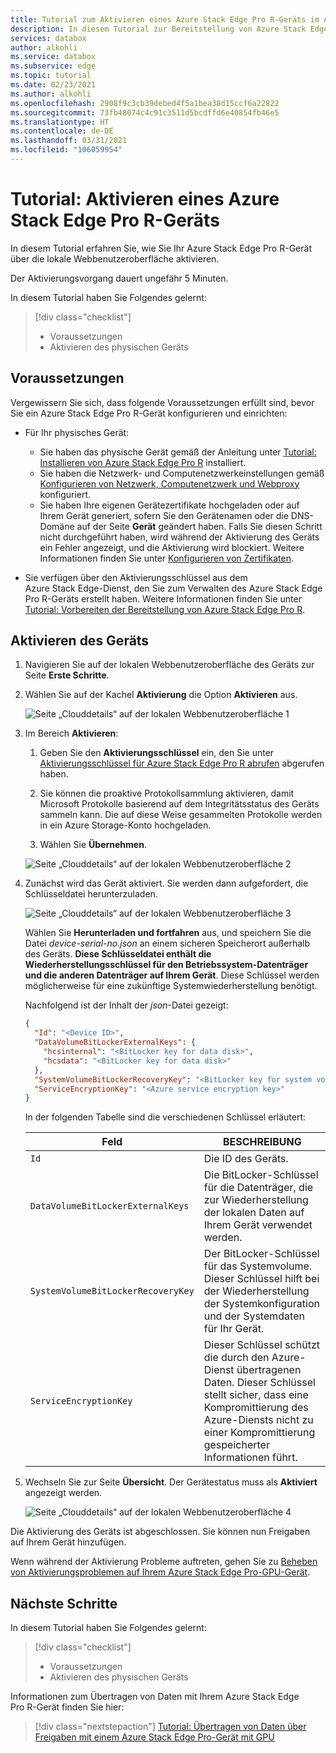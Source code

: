 ```yaml
---
title: Tutorial zum Aktivieren eines Azure Stack Edge Pro R-Geräts im Azure-Portal
description: In diesem Tutorial zur Bereitstellung von Azure Stack Edge Pro R erfahren Sie, wie Sie Ihr physisches Gerät aktivieren.
services: databox
author: alkohli
ms.service: databox
ms.subservice: edge
ms.topic: tutorial
ms.date: 02/23/2021
ms.author: alkohli
ms.openlocfilehash: 2908f9c3cb39debed4f5a1bea38d15ccf6a22822
ms.sourcegitcommit: 73fb48074c4c91c3511d5bcdffd6e40854fb46e5
ms.translationtype: HT
ms.contentlocale: de-DE
ms.lasthandoff: 03/31/2021
ms.locfileid: "106059954"
---
```

# <a name="tutorial-activate-azure-stack-edge-pro-r-device"></a>Tutorial: Aktivieren eines Azure Stack Edge Pro R-Geräts

In diesem Tutorial erfahren Sie, wie Sie Ihr Azure Stack Edge Pro R-Gerät über die lokale Webbenutzeroberfläche aktivieren.

Der Aktivierungsvorgang dauert ungefähr 5 Minuten.  

In diesem Tutorial haben Sie Folgendes gelernt:

> [!div class="checklist"]
> * Voraussetzungen
> * Aktivieren des physischen Geräts

## <a name="prerequisites"></a>Voraussetzungen

Vergewissern Sie sich, dass folgende Voraussetzungen erfüllt sind, bevor Sie ein Azure Stack Edge Pro R-Gerät konfigurieren und einrichten:

* Für Ihr physisches Gerät: 
    
    - Sie haben das physische Gerät gemäß der Anleitung unter [Tutorial: Installieren von Azure Stack Edge Pro R](azure-stack-edge-pro-r-deploy-install.md) installiert.
    - Sie haben die Netzwerk- und Computenetzwerkeinstellungen gemäß [Konfigurieren von Netzwerk, Computenetzwerk und Webproxy](azure-stack-edge-pro-r-deploy-configure-network-compute-web-proxy.md) konfiguriert.
    - Sie haben Ihre eigenen Gerätezertifikate hochgeladen oder auf Ihrem Gerät generiert, sofern Sie den Gerätenamen oder die DNS-Domäne auf der Seite **Gerät** geändert haben. Falls Sie diesen Schritt nicht durchgeführt haben, wird während der Aktivierung des Geräts ein Fehler angezeigt, und die Aktivierung wird blockiert. Weitere Informationen finden Sie unter [Konfigurieren von Zertifikaten](azure-stack-edge-placeholder.md).
    
* Sie verfügen über den Aktivierungsschlüssel aus dem Azure Stack Edge-Dienst, den Sie zum Verwalten des Azure Stack Edge Pro R-Geräts erstellt haben. Weitere Informationen finden Sie unter [Tutorial: Vorbereiten der Bereitstellung von Azure Stack Edge Pro R](azure-stack-edge-pro-r-deploy-prep.md).


## <a name="activate-the-device"></a>Aktivieren des Geräts

1. Navigieren Sie auf der lokalen Webbenutzeroberfläche des Geräts zur Seite **Erste Schritte**.
2. Wählen Sie auf der Kachel **Aktivierung** die Option **Aktivieren** aus. 

    ![Seite „Clouddetails“ auf der lokalen Webbenutzeroberfläche 1](./media/azure-stack-edge-pro-r-deploy-activate/activate-1.png)
    
3. Im Bereich **Aktivieren**:
    1. Geben Sie den **Aktivierungsschlüssel** ein, den Sie unter [Aktivierungsschlüssel für Azure Stack Edge Pro R abrufen](azure-stack-edge-pro-r-deploy-prep.md#get-the-activation-key) abgerufen haben.

    1. Sie können die proaktive Protokollsammlung aktivieren, damit Microsoft Protokolle basierend auf dem Integritätsstatus des Geräts sammeln kann. Die auf diese Weise gesammelten Protokolle werden in ein Azure Storage-Konto hochgeladen.
    
    1. Wählen Sie **Übernehmen**.

    ![Seite „Clouddetails“ auf der lokalen Webbenutzeroberfläche 2](./media/azure-stack-edge-pro-r-deploy-activate/activate-2.png)


5. Zunächst wird das Gerät aktiviert. Sie werden dann aufgefordert, die Schlüsseldatei herunterzuladen.
    
    ![Seite „Clouddetails“ auf der lokalen Webbenutzeroberfläche 3](./media/azure-stack-edge-pro-r-deploy-activate/activate-3.png)
    
    Wählen Sie **Herunterladen und fortfahren** aus, und speichern Sie die Datei *device-serial-no.json* an einem sicheren Speicherort außerhalb des Geräts. **Diese Schlüsseldatei enthält die Wiederherstellungsschlüssel für den Betriebssystem-Datenträger und die anderen Datenträger auf Ihrem Gerät**. Diese Schlüssel werden möglicherweise für eine zukünftige Systemwiederherstellung benötigt.

    Nachfolgend ist der Inhalt der *json*-Datei gezeigt:

        
    ```json
    {
      "Id": "<Device ID>",
      "DataVolumeBitLockerExternalKeys": {
        "hcsinternal": "<BitLocker key for data disk>",
        "hcsdata": "<BitLocker key for data disk>"
      },
      "SystemVolumeBitLockerRecoveryKey": "<BitLocker key for system volume>",
      "ServiceEncryptionKey": "<Azure service encryption key>"
    }
    ```
        
 
    In der folgenden Tabelle sind die verschiedenen Schlüssel erläutert:
    
    |Feld  |BESCHREIBUNG  |
    |---------|---------|
    |`Id`    | Die ID des Geräts.        |
    |`DataVolumeBitLockerExternalKeys`|Die BitLocker-Schlüssel für die Datenträger, die zur Wiederherstellung der lokalen Daten auf Ihrem Gerät verwendet werden.|
    |`SystemVolumeBitLockerRecoveryKey`| Der BitLocker-Schlüssel für das Systemvolume. Dieser Schlüssel hilft bei der Wiederherstellung der Systemkonfiguration und der Systemdaten für Ihr Gerät. |
    |`ServiceEncryptionKey`| Dieser Schlüssel schützt die durch den Azure-Dienst übertragenen Daten. Dieser Schlüssel stellt sicher, dass eine Kompromittierung des Azure-Diensts nicht zu einer Kompromittierung gespeicherter Informationen führt. |

6. Wechseln Sie zur Seite **Übersicht**. Der Gerätestatus muss als **Aktiviert** angezeigt werden.

    ![Seite „Clouddetails“ auf der lokalen Webbenutzeroberfläche 4](./media/azure-stack-edge-gpu-deploy-activate/activate-4.png)
 
Die Aktivierung des Geräts ist abgeschlossen. Sie können nun Freigaben auf Ihrem Gerät hinzufügen.

Wenn während der Aktivierung Probleme auftreten, gehen Sie zu [Beheben von Aktivierungsproblemen auf Ihrem Azure Stack Edge Pro-GPU-Gerät](azure-stack-edge-gpu-troubleshoot-activation.md#activation-errors).

## <a name="next-steps"></a>Nächste Schritte

In diesem Tutorial haben Sie Folgendes gelernt:

> [!div class="checklist"]
> * Voraussetzungen
> * Aktivieren des physischen Geräts

Informationen zum Übertragen von Daten mit Ihrem Azure Stack Edge Pro R-Gerät finden Sie hier:

> [!div class="nextstepaction"]
> [Tutorial: Übertragen von Daten über Freigaben mit einem Azure Stack Edge Pro-Gerät mit GPU](./azure-stack-edge-gpu-deploy-add-shares.md)